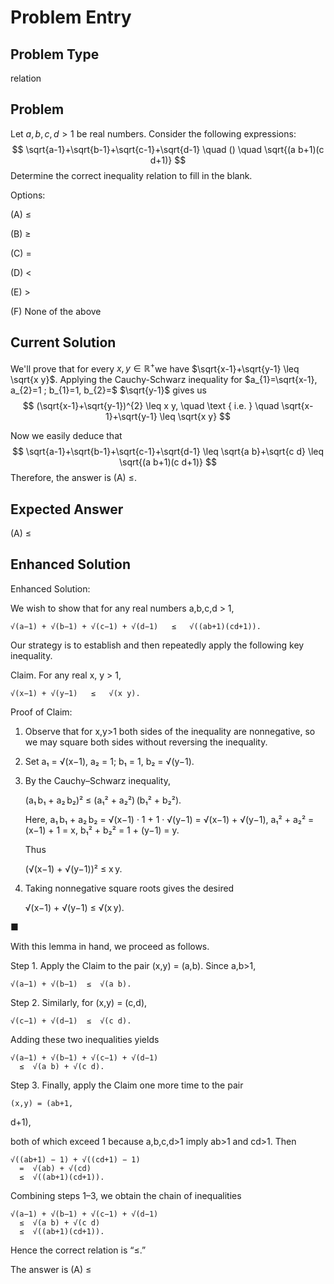 # Problem Entry

## Problem Type
relation

## Problem
Let $a, b, c, d > 1$ be real numbers. Consider the following expressions:
$$
\sqrt{a-1}+\sqrt{b-1}+\sqrt{c-1}+\sqrt{d-1} \quad () \quad \sqrt{(a b+1)(c d+1)}
$$
Determine the correct inequality relation to fill in the blank.

Options:

(A) $\leq$ 

(B) $\geq$

(C) $=$ 

(D) $<$

(E) $>$

(F) None of the above

## Current Solution
We'll prove that for every $x, y \in \mathbb{R}^{+}$we have $\sqrt{x-1}+\sqrt{y-1} \leq \sqrt{x y}$.
Applying the Cauchy-Schwarz inequality for $a_{1}=\sqrt{x-1}, a_{2}=1 ; b_{1}=1, b_{2}=$ $\sqrt{y-1}$ gives us
$$
(\sqrt{x-1}+\sqrt{y-1})^{2} \leq x y, \quad \text { i.e. } \quad \sqrt{x-1}+\sqrt{y-1} \leq \sqrt{x y}
$$

Now we easily deduce that
$$
\sqrt{a-1}+\sqrt{b-1}+\sqrt{c-1}+\sqrt{d-1} \leq \sqrt{a b}+\sqrt{c d} \leq \sqrt{(a b+1)(c d+1)}
$$ Therefore, the answer is (A) $\leq$.

## Expected Answer
(A) $\leq$

## Enhanced Solution
Enhanced Solution:

We wish to show that for any real numbers a,b,c,d > 1,

    √(a−1) + √(b−1) + √(c−1) + √(d−1)   ≤   √((ab+1)(cd+1)).

Our strategy is to establish and then repeatedly apply the following key inequality.

Claim.  For any real x, y > 1,

    √(x−1) + √(y−1)   ≤   √(x y).

Proof of Claim:
1.  Observe that for x,y>1 both sides of the inequality are nonnegative, so we may square both sides without reversing the inequality.
2.  Set a₁ = √(x−1), a₂ = 1;   b₁ = 1, b₂ = √(y−1).
3.  By the Cauchy–Schwarz inequality,

      (a₁ b₁ + a₂ b₂)²  ≤  (a₁² + a₂²) (b₁² + b₂²).

    Here,
      a₁ b₁ + a₂ b₂   =  √(x−1) · 1  +  1 · √(y−1)  =  √(x−1) + √(y−1),
      a₁² + a₂²       =  (x−1) + 1               =  x,
      b₁² + b₂²       =  1 + (y−1)               =  y.

    Thus

      (√(x−1) + √(y−1))²  ≤  x y.

4.  Taking nonnegative square roots gives the desired

      √(x−1) + √(y−1)  ≤  √(x y).

■

With this lemma in hand, we proceed as follows.

Step 1.  Apply the Claim to the pair (x,y) = (a,b). Since a,b>1,

    √(a−1) + √(b−1)  ≤  √(a b).

Step 2.  Similarly, for (x,y) = (c,d),

    √(c−1) + √(d−1)  ≤  √(c d).

Adding these two inequalities yields

    √(a−1) + √(b−1) + √(c−1) + √(d−1)
      ≤  √(a b) + √(c d).

Step 3.  Finally, apply the Claim one more time to the pair

    (x,y) = (ab+1,
d+1),

both of which exceed 1 because a,b,c,d>1 imply ab>1 and cd>1.  Then

    √((ab+1) − 1) + √((cd+1) − 1)
      =  √(ab) + √(cd)
      ≤  √((ab+1)(cd+1)).

Combining steps 1–3, we obtain the chain of inequalities

    √(a−1) + √(b−1) + √(c−1) + √(d−1)
      ≤  √(a b) + √(c d)
      ≤  √((ab+1)(cd+1)).

Hence the correct relation is “≤.”

The answer is (A) ≤
